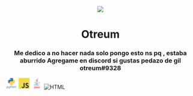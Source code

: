 <div id="header" align="center">
    <img src="https://media.tenor.com/cNddfchCaqIAAAAC/ghostemane-mercury.gif" width="350" />
    <h1 align="center">Otreum</h1>
    <h3 align="center">Me dedico a no hacer nada solo pongo esto ns pq , estaba aburrido
        Agregame en discord si gustas pedazo de gil otreum#9328
        </h3>
</div>
        
          
   <img src="https://github.com/devicons/devicon/blob/master/icons/python/python-original-wordmark.svg" title="Python" alt="Python" width="30" heigth="40"/>
   <img src="https://github.com/devicons/devicon/blob/master/icons/javascript/javascript-original.svg" title="JavaScript" alt="JavaScript" width="30" heigth="40"/>
   <img src="https://github.com/devicons/devicon/blob/master/icons/java/java-original-wordmark.svg" title="Java" alt="Java" width="30" heigth="40"/>
   <img src="" title="HTML" alt="HTML" width="30" heigth="40"/>
